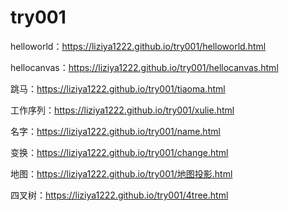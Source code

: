 # try001

helloworld：https://liziya1222.github.io/try001/helloworld.html

hellocanvas：https://liziya1222.github.io/try001/hellocanvas.html

跳马：https://liziya1222.github.io/try001/tiaoma.html

工作序列：https://liziya1222.github.io/try001/xulie.html

名字：https://liziya1222.github.io/try001/name.html

变换：https://liziya1222.github.io/try001/change.html

地图：https://liziya1222.github.io/try001/地图投影.html

四叉树：https://liziya1222.github.io/try001/4tree.html
